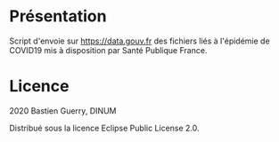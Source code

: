 # Présentation

Script d'envoie sur https://data.gouv.fr des fichiers liés à l'épidémie de COVID19 mis à disposition par Santé Publique France.

# Licence

2020 Bastien Guerry, DINUM

Distribué sous la licence Eclipse Public License 2.0.
